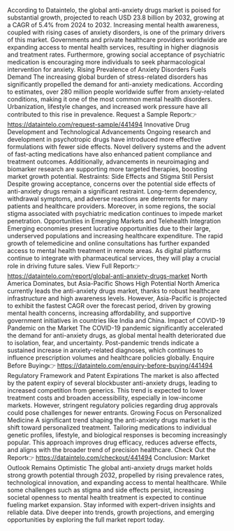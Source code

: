 According to Dataintelo, the global anti-anxiety drugs market is poised for substantial growth, projected to reach USD 23.8 billion by 2032, growing at a CAGR of 5.4% from 2024 to 2032.
Increasing mental health awareness, coupled with rising cases of anxiety disorders, is one of the primary drivers of this market. Governments and private healthcare providers worldwide are expanding access to mental health services, resulting in higher diagnosis and treatment rates. Furthermore, growing social acceptance of psychiatric medication is encouraging more individuals to seek pharmacological intervention for anxiety.
Rising Prevalence of Anxiety Disorders Fuels Demand
The increasing global burden of stress-related disorders has significantly propelled the demand for anti-anxiety medications. According to estimates, over 280 million people worldwide suffer from anxiety-related conditions, making it one of the most common mental health disorders. Urbanization, lifestyle changes, and increased work pressure have all contributed to this rise in prevalence.
Request a Sample Report👉 https://dataintelo.com/request-sample/441494
Innovative Drug Development and Technological Advancements
Ongoing research and development in psychotropic drugs have introduced more effective formulations with fewer side effects. Novel delivery systems and the advent of fast-acting medications have also enhanced patient compliance and treatment outcomes. Additionally, advancements in neuroimaging and biomarker research are supporting more targeted therapies, boosting market growth potential.
Restraints: Side Effects and Stigma Still Persist
Despite growing acceptance, concerns over the potential side effects of anti-anxiety drugs remain a significant restraint. Long-term dependency, withdrawal symptoms, and adverse reactions are deterrents for many patients and healthcare providers. Moreover, in some regions, the social stigma associated with psychiatric medication continues to impede market penetration.
Opportunities in Emerging Markets and Telehealth Integration
Emerging economies present lucrative opportunities due to their large, underserved populations and increasing healthcare expenditure. The rapid growth of telemedicine and online consultations has further expanded access to mental health treatment in remote areas. As digital platforms continue to integrate with pharmaceutical services, they will play a crucial role in driving future sales.
View Full Report👉 https://dataintelo.com/report/global-anti-anxiety-drugs-market
North America Dominates, but Asia-Pacific Shows High Potential
North America currently leads the anti-anxiety drugs market, thanks to robust healthcare infrastructure and high awareness levels. However, Asia-Pacific is projected to exhibit the fastest CAGR over the forecast period, driven by growing mental health concerns, increasing affordability, and supportive government initiatives in countries like India and China.
Impact of COVID-19 Pandemic on the Market
The COVID-19 pandemic significantly accelerated the demand for anti-anxiety drugs, as global mental health deteriorated due to isolation, fear, and uncertainty. Post-pandemic trends indicate a sustained increase in anxiety-related diagnoses, which continues to influence prescription volumes and healthcare policies globally.
Enquire Before Buying👉 https://dataintelo.com/enquiry-before-buying/441494
Regulatory Framework and Patent Expirations
The market is also affected by the patent expiry of several blockbuster anti-anxiety drugs, leading to increased competition from generics. This trend is expected to lower treatment costs and broaden accessibility, especially in low-income markets. However, stringent regulatory policies regarding drug approvals could pose challenges for newer entrants.
Growing Focus on Personalized Medicine
A significant trend shaping the anti-anxiety drugs market is the shift toward personalized treatment. Tailoring medications to individual genetic profiles, lifestyle, and biological responses is becoming increasingly popular. This approach improves drug efficacy, reduces adverse effects, and aligns with the broader trend of precision healthcare.
Check Out the Report👉 https://dataintelo.com/checkout/441494
Conclusion: Market Outlook Remains Optimistic
The global anti-anxiety drugs market holds strong growth potential through 2032, propelled by rising prevalence rates, technological innovation, and expanding access to mental healthcare. While some challenges such as stigma and side effects persist, increasing societal openness to mental health treatment is expected to continue fueling market expansion.
Stay informed with expert-driven insights and reliable data. Dive deeper into trends, growth projections, and emerging opportunities by exploring the full market report today.
